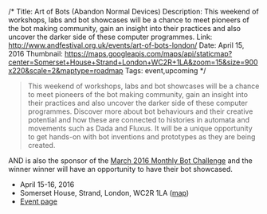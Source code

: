 /*
Title: Art of Bots (Abandon Normal Devices)
Description: This weekend of workshops, labs and bot showcases will be a chance to meet pioneers of the bot making community, gain an insight into their practices and also uncover the darker side of these computer programmes.
Link: http://www.andfestival.org.uk/events/art-of-bots-london/
Date: April 15, 2016
Thumbnail: https://maps.googleapis.com/maps/api/staticmap?center=Somerset+House+Strand+London+WC2R+1LA&zoom=15&size=900x220&scale=2&maptype=roadmap
Tags: event,upcoming
*/


> This weekend of workshops, labs and bot showcases will be a chance to meet pioneers of the bot making community, gain an insight into their practices and also uncover the darker side of these computer programmes. Discover more about bot behaviours and their creative potential and how these are connected to histories in automata and movements such as Dada and Fluxus. It will be a unique opportunity to get hands-on with bot inventions and prototypes as they are being created.

AND is also the sponsor of the [March 2016 Monthly Bot Challenge](/monthly-bot-challenge/2016-march/) and the winner winner will have an opportunity to have their bot showcased.

- April 15-16, 2016
- Somerset House, Strand, London, WC2R 1LA ([map](https://www.google.com/maps/dir/Current+Location/Somerset+House+Strand+London+WC2R+1LA))
- [Event page](http://www.andfestival.org.uk/events/art-of-bots-london/)



